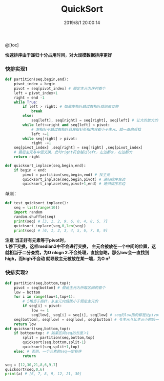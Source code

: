 ﻿---
title: QuickSort
categories:
- DSA
- Algorithm
- Sort
tags:
- Divide and conquer
date: 2019/8/1 20:00:14
updated: 2020/12/10 12:00:14
---



@[toc]

**快速排序由于递归十分占用时间，对大规模数据排序更好**

### 快排实现1
```python
def partition(seq,begin,end):
    pivot_index = begin 
    pivot = seq[pivot_index] # 假定主元为序列首个
    left = pivot_index+1
    right = end -1
    while True:
        if left > right: # 如果左指针越过右指针就结束交换
            break
        else:
            seq[left], seq[right] = seq[right], seq[left] # 让大的放大的一边，小的放小的一边
        while left<=right and seq[left] < pivot: 
            # 左指针不越过右指针且左指针所指内容都小于主元，就一直向后找
            left +=1
        while seq[right] > pivot:
            right -=1
    seq[pivot_index] ,seq[right] = seq[right] ,seq[pivot_index] 
    # 最后主元与中值交换，此时right符合越过left，左边都小，右边都大
    return right

def quicksort_inplace(seq,begin,end):
    if begin < end:
        pivot = partition(seq,begin,end) # 找主元
        quicksort_inplace(seq,begin,pivot) # 递归排序左边
        quicksort_inplace(seq,pivot+1,end) # 递归排序右边
```
单测：
```python
def test_quicksort_inplace():
    seq = list(range(10))
    import random
    random.shuffle(seq)
    print(seq) # [3, 1, 2, 9, 6, 0, 4, 8, 5, 7]
    quicksort_inplace(seq,0,len(seq))
    print(seq) # [0, 1, 2, 3, 4, 5, 6, 7, 8, 9]
```
**注意** 
**当正好有元素等于pivot时，		
1.停下交换，这样median3中不会进行交换，
主元会被放在一个中间的位置，这就相当于二分查找，为O nlogn
2.不会处理，直接忽略，那么low会一直找到high，而high不会动
就导致主元被放在某一端，为O n²**



### 快排实现2
```python
def partition(seq,bottom,top):
    pivot = seq[bottom] # 假设主元为所取区间的首个
    low = bottom
    for i in range(low+1,top+1): 
        # i相当于指针，从主元向后找小于假定主元的
        if seq[i] < pivot:
            low += 1
            seq[low], seq[i] = seq[i], seq[low] # seq的low指的都是比pivot小的
    seq[bottom], seq[low] = seq[low], seq[bottom] # 令主元与比主元小的后一个交换，把主元放到中间位置
    return low
def quicksort(seq,bottom,top):
    if bottom<top: # 如果区间seq的长度＞1
        split = partition(seq,bottom,top)
        quicksort(seq,bottom,split-1)
        quicksort(seq,split+1,top)
    else: # 否则，一个元素的seq一定有序
        return

seq = [12,30,21,8,6,9,7]
quicksort(seq,0,6)
print(a) # [6, 7, 8, 9, 12, 21, 30]
```
